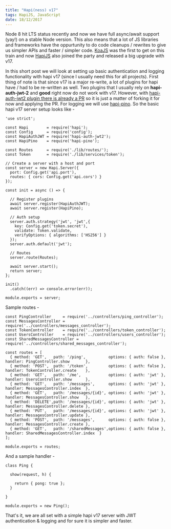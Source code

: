 ```yaml
---
title: "Hapi(ness) v17"
tags: HapiJS, JavaScript
date: 18/12/2017
---
```


Node 8 hit LTS status recently and now we have full async/await support (yay!) on a stable Node version. This also means that a lot of JS libraries and frameworks have the oppurtunity to do code cleanups / rewrites to give us simpler APIs and faster / simpler code. [KoaJS](http://koajs.com/) was the first to get on this train and now [HapiJS](https://hapijs.com/) also joined the party and released a big upgrade with v17.

In this short post we will look at setting up basic authentication and logging functionality with hapi v17 (since I usually need this for all projects). First thing of note is that since v17 is a major re-write, a lot of plugins for hapi have / had to be re-written as well. Two plugins that I usually rely on __hapi-auth-jwt-2__ and __good__ right now do not work with v17. However, with [hapi-auth-jwt2 plugin there is already a PR](https://github.com/dwyl/hapi-auth-jwt2/pull/249) so it is just a matter of forking it for now and applying the PR. For logging we will use [hapi-pino](https://github.com/pinojs/hapi-pino). So the basic hapi v17 server setup looks like -

    'use strict';

    const Hapi        = require('hapi');
    const Config      = require('config');
    const HapiAuthJWT = require('hapi-auth-jwt2');
    const HapiPino    = require('hapi-pino');

    const Routes      = require('./lib/routes/');
    const Token       = require('./lib/services/token');

    // Create a server with a host and port
    const server = new Hapi.Server({
      port: Config.get('api.port'),
      routes: { cors: Config.get('api.cors') }
    });

    const init = async () => {

      // Register plugins
      await server.register(HapiAuthJWT);
      await server.register(HapiPino);

      // Auth setup
      server.auth.strategy('jwt', 'jwt',{
        key: Config.get('token.secret'),
        validate: Token.validate,
        verifyOptions: { algorithms: ['HS256'] }
      });
      server.auth.default('jwt');

      // Routes
      server.route(Routes);

      await server.start();
      return server;
    };

    init()
      .catch((err) => console.error(err));

    module.exports = server;

Sample routes -

    const PingController     = require('../controllers/ping_controller');
    const MessagesController = require('../controllers/messages_controller');
    const TokenController    = require('../controllers/token_controller');
    const UsersController    = require('../controllers/users_controller');
    const SharedMessagesController = require('../controllers/shared_messages_controller');

    const routes = [
      { method: 'GET',   path: '/ping',          options: { auth: false }, handler: PingController.show       },
      { method: 'POST',  path: '/token',         options: { auth: false }, handler: TokenController.create    },
      { method: 'GET',   path: '/me',            options: { auth: 'jwt' }, handler: UsersController.show      },
      { method: 'GET',   path: '/messages',      options: { auth: 'jwt' }, handler: MessagesController.index  },
      { method: 'GET',   path: '/messages/{id}', options: { auth: 'jwt' }, handler: MessagesController.show   },
      { method: 'DELETE',path: '/messages/{id}', options: { auth: 'jwt' }, handler: MessagesController.delete },
      { method: 'PUT',   path: '/messages/{id}', options: { auth: 'jwt' }, handler: MessagesController.update },
      { method: 'POST',  path: '/messages',      options: { auth: false }, handler: MessagesController.create },
      { method: 'GET',   path: '/sharedMessages',options: { auth: false }, handler: SharedMessagesController.index  }
    ];

    module.exports = routes;

And a sample handler -

    class Ping {

      show(request, h) {

        return { pong: true };
      }

    }

    module.exports = new Ping();

That's it, we are all set with a simple hapi v17 server with JWT authentication & logging and for sure it is simpler and faster.
